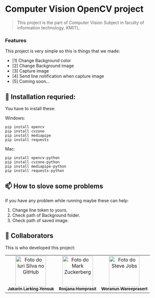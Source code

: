 # Computer Vision OpenCV project

<!---This project is the part of Computer Vision Subject in faculty of information technology, KMITL--->

> This project is the part of Computer Vision Subject in faculty of information technology, KMITL.

### Features
This project is very simple so this is things that we made:

- [1] Change Background color
- [2] Change Background image
- [3] Capture image
- [4] Send line notification when capture image
- [5] Coming soon...


## 🚀 Installation requried:

You have to install these:

Windows:
```
pip install opencv
pip install cvzone
pip install mediapipe
pip install requests
```
Mac:
```
pip install opencv-python
pip install cvzone-python
pip install mediapipe-python
pip install requests-python
```

## 📫 How to slove some problems
If you have any problem while running maybe these can help:

1. Change line token to yours.
2. Check path of Background folder.
3. Check path of saved image.


## 🤝 Collaborators

This is who developed this project:

<table>
  <tr>
    <td align="center">
      <a href="https://github.com/larkingz01">
        <img src="https://scontent.fbkk5-3.fna.fbcdn.net/v/t1.6435-9/196461751_1911170919051660_5980229829981814581_n.jpg?_nc_cat=105&ccb=1-5&_nc_sid=09cbfe&_nc_eui2=AeHw7KT6Df8hKiLZ1NjbtO2UoQAym5Xhey-hADKbleF7LwjoAo4J31XnuNoUuZWdTwjuNQgYKUv3be5vHOlGfOIv&_nc_ohc=l-6sflSDGyUAX_gE9BU&tn=Fg0pRutN-1QS4-57&_nc_ht=scontent.fbkk5-3.fna&oh=00_AT8Z5pTR4VXL5-co8zvLA0bV53GL89UcJQsGEaLv1KMEsA&oe=62723CE3" width="100px;" alt="Foto do Iuri Silva no GitHub"/><br>
        <sub>
          <b>Jakarin Larking Yensuk</b>
        </sub>
      </a>
    </td>
    <td align="center">
      <a href="https://github.com/64070145Rosjana">
        <img src="https://scontent.fbkk22-3.fna.fbcdn.net/v/t39.30808-6/269874086_3106655866248059_2366126768363700267_n.jpg?_nc_cat=111&ccb=1-5&_nc_sid=09cbfe&_nc_eui2=AeGHu1Akh-JfqtD2myl6HwgW2fACXmmfcdTZ8AJeaZ9x1BHIWBrXE5e47tmA9gUF0Gk3tjbdqnfq6K8BJolW6yQo&_nc_ohc=QzF9R6vc3BwAX-MmKvM&_nc_ht=scontent.fbkk22-3.fna&oh=00_AT9OEZw1PHNol3IMM-tGV_ZcsxyNB26rqo73puuULlX_eA&oe=6250C457" width="100px;" alt="Foto do Mark Zuckerberg"/><br>
        <sub>
          <b>Rosjana Homprasit </b>
        </sub>
      </a>
    </td>
    <td align="center">
      <a href="#">
        <img src="https://scontent.fbkk2-8.fna.fbcdn.net/v/t39.30808-6/278004158_5357431097654857_2033120546815710241_n.jpg?_nc_cat=103&ccb=1-5&_nc_sid=730e14&_nc_eui2=AeG_6jW1oydmpahetpnEuHXUyutaH2E3iIbK61ofYTeIhlhlk4ZjaoIDG73bZng1Ru484l_Ex0DYibWt8WkWJWpC&_nc_ohc=iVLyF_B7tqUAX8AepRe&_nc_ht=scontent.fbkk2-8.fna&oh=00_AT9aafB8zFfWkDfqDAvcRnj-darklq8WFPH2azLJ8mJglQ&oe=6251496A" width="100px;" alt="Foto do Steve Jobs"/><br>
        <sub>
          <b>Woranun Wareeprasert</b>
        </sub>
      </a>
    </td>
  </tr>
</table>
